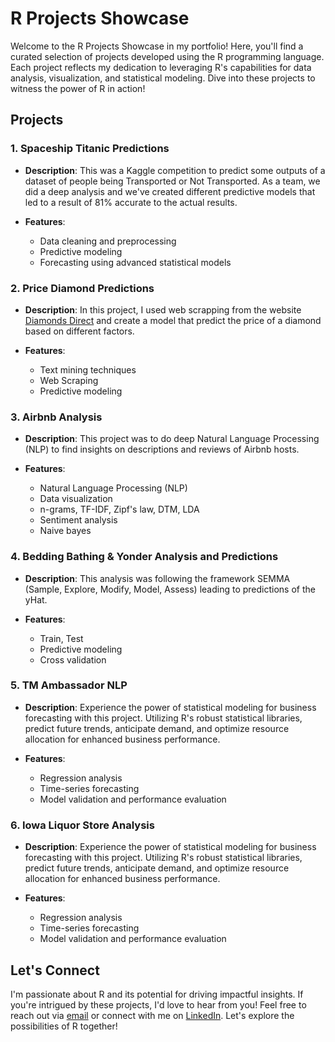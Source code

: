 # R Projects Showcase

Welcome to the R Projects Showcase in my portfolio! Here, you'll find a curated selection of projects developed using the R programming language. Each project reflects my dedication to leveraging R's capabilities for data analysis, visualization, and statistical modeling. Dive into these projects to witness the power of R in action!

## Projects

### 1. Spaceship Titanic Predictions

- **Description**: This was a Kaggle competition to predict some outputs of a dataset of people being Transported or Not Transported. As a team, we did a deep analysis and we've created different predictive models that led to a result of 81% accurate to the actual results.
  
- **Features**:
  - Data cleaning and preprocessing
  - Predictive modeling
  - Forecasting using advanced statistical models

### 2. Price Diamond Predictions

- **Description**: In this project, I used web scrapping from the website [Diamonds Direct](https://diamondsdirect.com/) and create a model that predict the price of a diamond based on different factors.
  
- **Features**:
  - Text mining techniques
  - Web Scraping
  - Predictive modeling

### 3. Airbnb Analysis

- **Description**: This project was to do deep Natural Language Processing (NLP) to find insights on descriptions and reviews of Airbnb hosts.
  
- **Features**:
  - Natural Language Processing (NLP)
  - Data visualization
  - n-grams, TF-IDF, Zipf's law, DTM, LDA
  - Sentiment analysis
  - Naive bayes

 ### 4. Bedding Bathing & Yonder Analysis and Predictions

- **Description**: This analysis was following the framework SEMMA (Sample, Explore, Modify, Model, Assess) leading to predictions of the yHat. 
  
- **Features**:
  - Train, Test
  - Predictive modeling
  - Cross validation

 ### 5. TM Ambassador NLP

- **Description**: Experience the power of statistical modeling for business forecasting with this project. Utilizing R's robust statistical libraries, predict future trends, anticipate demand, and optimize resource allocation for enhanced business performance.
  
- **Features**:
  - Regression analysis
  - Time-series forecasting
  - Model validation and performance evaluation

 ### 6. Iowa Liquor Store Analysis

- **Description**: Experience the power of statistical modeling for business forecasting with this project. Utilizing R's robust statistical libraries, predict future trends, anticipate demand, and optimize resource allocation for enhanced business performance.
  
- **Features**:
  - Regression analysis
  - Time-series forecasting
  - Model validation and performance evaluation

## Let's Connect

I'm passionate about R and its potential for driving impactful insights. If you're intrigued by these projects, I'd love to hear from you! Feel free to reach out via [email](mailto:gabchouraqui@gmail.com) or connect with me on [LinkedIn](https://www.linkedin.com/in/gabrielchouraqui). Let's explore the possibilities of R together!

